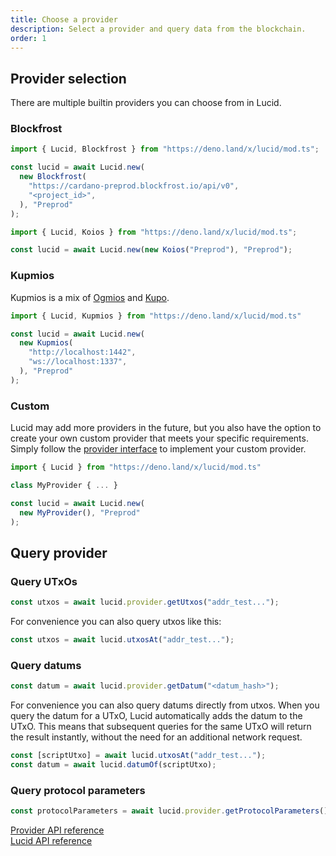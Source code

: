 ```yaml
---
title: Choose a provider
description: Select a provider and query data from the blockchain. 
order: 1
---
```


## Provider selection

There are multiple builtin providers you can choose from in Lucid.

### Blockfrost

```js
import { Lucid, Blockfrost } from "https://deno.land/x/lucid/mod.ts";

const lucid = await Lucid.new(
  new Blockfrost(
    "https://cardano-preprod.blockfrost.io/api/v0",
    "<project_id>",
  ), "Preprod"
);
```

```js
import { Lucid, Koios } from "https://deno.land/x/lucid/mod.ts";

const lucid = await Lucid.new(new Koios("Preprod"), "Preprod");
```

### Kupmios

Kupmios is a mix of [Ogmios](https://ogmios.dev/) and [Kupo](https://cardanosolutions.github.io/kupo/).

```js
import { Lucid, Kupmios } from "https://deno.land/x/lucid/mod.ts"

const lucid = await Lucid.new(
  new Kupmios(
    "http://localhost:1442",
    "ws://localhost:1337",
  ), "Preprod"
);
```

### Custom

Lucid may add more providers in the future, but you also have the option to create your own custom provider that meets your specific requirements. Simply follow the [provider interface](https://deno.land/x/lucid@0.10.1/mod.ts?s=Provider) to implement your custom provider.


```js
import { Lucid } from "https://deno.land/x/lucid/mod.ts"

class MyProvider { ... }

const lucid = await Lucid.new(
  new MyProvider(), "Preprod"
);
```

## Query provider

### Query UTxOs

```js
const utxos = await lucid.provider.getUtxos("addr_test...");
```

For convenience you can also query utxos like this:
```js
const utxos = await lucid.utxosAt("addr_test...");
```

### Query datums

```js
const datum = await lucid.provider.getDatum("<datum_hash>");
```

For convenience you can also query datums directly from utxos.
When you query the datum for a UTxO, Lucid automatically adds the datum to the UTxO. This means that subsequent queries for the same UTxO will return the result instantly, without the need for an additional network request.
```js
const [scriptUtxo] = await lucid.utxosAt("addr_test...");
const datum = await lucid.datumOf(scriptUtxo);
```

### Query protocol parameters
```js
const protocolParameters = await lucid.provider.getProtocolParameters();
```

[Provider API reference](https://deno.land/x/lucid@0.10.1/mod.ts?s=Provider)\
[Lucid API reference](https://deno.land/x/lucid@0.10.1/mod.ts?s=Lucid)